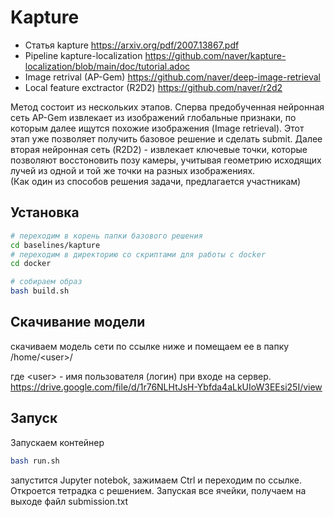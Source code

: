 # Kapture

- Статья kapture https://arxiv.org/pdf/2007.13867.pdf
- Pipeline kapture-localization
https://github.com/naver/kapture-localization/blob/main/doc/tutorial.adoc
- Image retrival (AP-Gem) https://github.com/naver/deep-image-retrieval
- Local feature exctractor (R2D2)  https://github.com/naver/r2d2

Метод состоит из нескольких этапов. Сперва предобученная нейронная сеть AP-Gem извлекает из изображений глобальные признаки, по которым далее ищутся похожие изображения (Image retrieval). Этот этап уже позволяет получить базовое решение и сделать submit. 
Далее вторая нейронная сеть (R2D2) - извлекает ключевые точки, которые позволяют восстоновить позу камеры, учитывая геометрию исходящих лучей из одной и той же точки на разных изображениях.  
(Как один из способов решения задачи, предлагается участникам)

## Установка

```sh
# переходим в корень папки базового решения
cd baselines/kapture
# переходим в директорию со скриптами для работы с docker
cd docker

# собираем образ
bash build.sh
```
## Скачивание модели
скачиваем модель сети по ссылке ниже и помещаем ее в папку /home/\<user\>/

где \<user\> - имя пользователя (логин) при входе на сервер.
https://drive.google.com/file/d/1r76NLHtJsH-Ybfda4aLkUIoW3EEsi25I/view 

## Запуск
Запускаем контейнер
```sh
bash run.sh
```

запустится Jupyter notebok, зажимаем Ctrl и переходим по ссылке.
Откроется тетрадка с решением. 
Запуская все ячейки, получаем на выходе файл submission.txt




